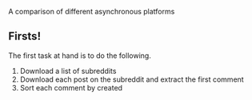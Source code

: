 A comparison of different asynchronous platforms

## Firsts!

The first task at hand is to do the following.

1. Download a list of subreddits
2. Download each post on the subreddit and extract the first comment
3. Sort each comment by created

